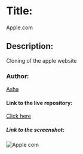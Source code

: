 # Title:
Apple.com

## Description:
Cloning of the apple website

### Author:
[Asha](https://github.com/Ashah15)

#### Link to the live repository:
[Click here](https://ashah15.github.io/Apple.com/)

##### Link to the screenshot:
![Apple com](https://user-images.githubusercontent.com/25789605/62164375-fad57b00-b324-11e9-8086-a0e639299e63.png)

